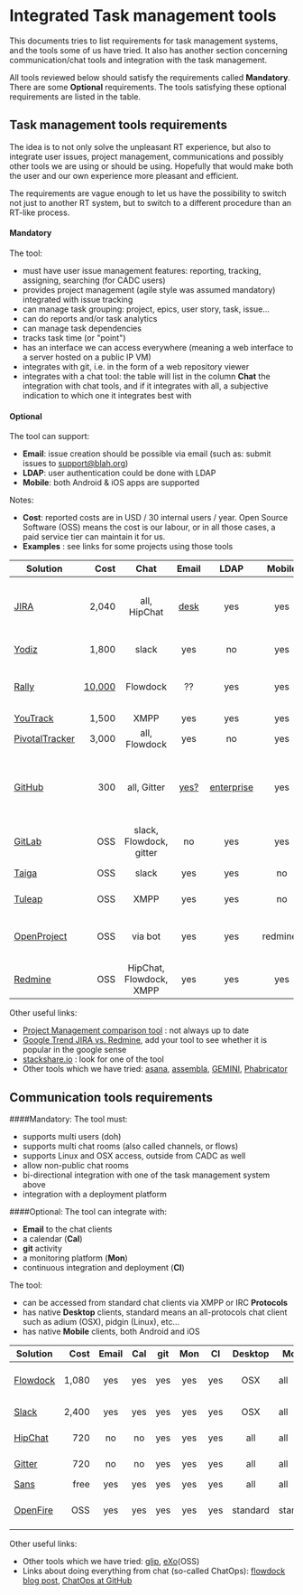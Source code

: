 Integrated Task management tools
============================

This documents tries to list requirements for task management systems, and the tools some of us have tried. It also has another section concerning communication/chat tools and integration with the task management.

All tools reviewed below should satisfy the requirements called **Mandatory**. 
There are some **Optional** requirements. The tools satisfying these optional requirements are listed in the table.  

Task management tools requirements
---------------------------------------------
The idea is to not only solve the unpleasant RT  experience, but also to integrate user issues, project management, communications and possibly other tools we are using or should be using. Hopefully that would make both the user and our own experience more pleasant and efficient.

The requirements are vague enough to let us have the possibility to switch not just to another RT system, but to switch to a different procedure than an RT-like process.

#### Mandatory
The tool:

 - must have user issue management features: reporting, tracking, assigning, searching (for CADC users)
 - provides project management (agile style was assumed mandatory) integrated with issue tracking
 - can manage task grouping:  project, epics, user story, task, issue...
 - can do reports and/or task analytics 
 - can manage task dependencies
 - tracks task time (or "point")
 - has an interface we can access everywhere (meaning a web interface to a server hosted on a public IP VM)
 - integrates with git, i.e. in the form of a web repository viewer
 - integrates with a chat tool: the table will list in the column **Chat** the integration with chat tools, and if it integrates with all, a subjective indication to which one it integrates best with

#### Optional

The tool can support:
 - **Email**: issue creation should be possible via email (such as: submit issues to support@blah.org)
 - **LDAP**:  user authentication could be done with LDAP
 - **Mobile**: both Android & iOS apps are supported

Notes:

 - **Cost**: reported costs are in USD / 30 internal users / year. Open Source Software (OSS) means the cost is our labour, or in all those cases, a paid service tier can maintain it for us.  
 - **Examples** : see links for some projects using those tools
 
 
| Solution      | Cost | Chat| Email | LDAP | Mobile | CADC Demo  | Comments  |
| ------------- |-----:|:---:|:-----:|:----:|:------:|------------|:----------|    
| [JIRA](https://www.atlassian.com/software/jira) |2,040| all, HipChat | [desk](https://www.atlassian.com/software/jira/service-desk) |yes| yes|TBD|JIRA + JIRA Agile + JIRA Service Desk + Confluence. [free for OSS](https://www.atlassian.com/software/views/open-source-license-request)|
| [Yodiz](http://www.yodiz.com/)| 1,800 | slack | yes | no | yes |[demo](https://app.yodiz.com)|[free for academic](http://www.yodiz.com/free-agile-software.html)|
| [Rally](https://www.rallydev.com/)  |[10,000](https://www.rallydev.com/platform-products/rally-editions)| Flowdock | ?? | yes | yes | |great for intranet, extranet not clear|
| [YouTrack](https://youtrack.jetbrains.com/) |1,500 | XMPP | yes | yes | yes |[demo](https://www.jetbrains.com/youtrack/youtrack-hosted-master/starting-page/?name=cadc)|[free for OSS](https://www.jetbrains.com/youtrack/buy/open_source_incloud.jsp)
| [PivotalTracker](http://www.pivotaltracker.com/)| 3,000 | all, Flowdock| yes | no | yes |[demo](https://www.pivotaltracker.com/dashboard)|[free for public or academic](https://www.pivotaltracker.com/faq#istrackerreallyfreeforpublicprojectsindividualusenonprofitsandeducators)|
| [GitHub](https://github.com/features)| 300 | all, Gitter | [yes?](https://gitreports.com/) | [enterprise](https://help.github.com/enterprise/2.1/admin/guides/user-management/using-ldap/) | yes ||  $300/y for 10 private repos, free for OSS, [project management setup](https://www.lullabot.com/blog/article/managing-projects-github) |
| [GitLab](https://gitlab.com/features)| OSS | slack, Flowdock, gitter | no | yes| yes | NRC blocks site | |
| [Taiga](https://taiga.io/)   | OSS | slack | yes | yes | no | [demo] (https://tree.taiga.io/login)| large momentum |
| [Tuleap](https://www.tuleap.org/) | OSS |XMPP| yes | yes |no| [demo](https://demo-tuleap.enalean.com/account/login.php?return_to=%2Fmy%2F) | sourceforge++ like |
| [OpenProject](https://www.openproject.org/) | OSS|via bot|yes|yes|redmine?|[demo](https://cadc.openproject.com/)|chat integration seems with a chat bot only|
| [Redmine](http://www.redmine.org/)| OSS |HipChat, Flowdock, XMPP |yes|yes|yes| EasyRedmine (TBD)|most complete solution|


Other useful links:

 - [Project Management comparison tool](http://project-management.zone/) : not always up to date
 - [Google Trend JIRA vs. Redmine](http://www.google.ca/trends/explore#q=%2Fm%2F0d5lm5%2C%20%2Fm%2F0464wfc&cmpt=q&tz=), add your tool to see whether it is popular in the google sense
 - [stackshare.io](http://stackshare.io) : look for one of the tool
 - Other tools which we have tried: [asana](http://www.asana.com), [assembla](http://www.assembla.com),  [GEMINI](http://www.countersoft.com), [Phabricator](http://phabricator.org)

Communication tools requirements
------------------------------------------

####Mandatory:
The tool must:

 - supports multi users (doh)
 - supports multi chat rooms (also called channels, or flows)
 - supports Linux and OSX access, outside from CADC as well
 - allow non-public chat rooms
 - bi-directional integration with one of the task management system above
 - integration with a deployment platform

####Optional:
The tool can integrate with:

- **Email** to the chat clients
- a calendar (**Cal**)
- **git** activity 
- a monitoring platform (**Mon**)
- continuous integration and deployment (**CI**)

The tool:

- can be accessed from standard chat clients via XMPP or IRC **Protocols**
- has native **Desktop** clients, standard means an all-protocols chat client such as adium (OSX), pidgin (Linux), etc...
- has native **Mobile** clients, both Android and iOS


| Solution      | Cost | Email | Cal | git | Mon | CI | Desktop | Mobile | Protocols | Comments |
| ------------- |-----:|:-----:|:---:|:---:|:---:|:--:|:-------:|--------|-----------|:----------|
| [Flowdock](https://www.flowdock.com/) | 1,080 | yes | yes | yes | yes | yes | OSX| all | IRC | splitted views, threads |
| [Slack](https://slack.com/) |2,400| yes| yes | yes | yes | yes | OSX | all | IRC, XMPP| |
| [HipChat](https://www.hipchat.com/)| 720| no | no | yes | yes | yes | all | all |XMPP| allow guest users|
| [Gitter](https://gitter.im/) |720| no | no | yes | yes | yes | all | all | IRC | splitted views|
| [Sans](http://www.sansbullshitsans.com/)| free| yes | yes | yes | yes| yes | all | all | all | revolutionary|
| [OpenFire](http://www.igniterealtime.org/projects/openfire/) | OSS| yes | yes | yes | yes | yes |standard|standard|XMPP| some integrations need work |


Other useful links:

 - Other tools which we have tried: [glip](https://glip.com), [eXo](http://www.exoplatform.com)(OSS)
 - Links about doing everything from chat (so-called ChatOps): [flowdock blog post](http://blog.flowdock.com/2014/11/11/chatops-devops-with-hubot/), [ChatOps at GitHub](https://www.youtube.com/watch?v=NST3u-GjjFw)
